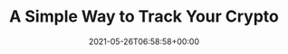 ---
date: 2021-05-26T06:58:58+00:00

url: /lp/crypto-tracking
type: lp/crypto-tracking
content_class: landing-page home home-crypto

title: A Simple Way to Track Your <span class="is-green">Crypto</span>
heroText: Be in full control of your crypto investments with Claritus. One platform to track your crypto and all of your assets and investments - all in one place!
heroImg: /images/section-hero-crypto.png

section1Title: Track Any Coin
section1Text: Track more than 6,000 cryptocurrencies. See your returns for one coin or all of your holdings in one place.
section1Img: /images/section-2-crypto.png
section1ImgLazy: /images/section-2-crypto-min.png

section2Title: Nurture and Grow
section2Text: Upload your investment buy and sell transactions history and measure your portfolio’s performance over time easily and accurately. Analyzing and comparing performance can also help you increase your wealth.
section2Img: /images/section-3-crypto.png
section2ImgLazy: /images/section-3-crypto-min.png

section3Title: All In One
section3Text: Aggregate the same coin at multiple locations to a single crypto portfolio to have a broader view of your entire portfolio. Seeing clearly your crypto diversification, your overall portfolio crypto returns and more.
section3Img: /images/section-4-crypto.png
section3ImgLazy: /images/section-4-crypto-min.png

section4Title: Clear & Concise
section4Text: At Claritus, we believe that you should have a clear, and understandable view of your assets and investments - without requiring a Master’s degree in Finance!
section4Img: /images/clear-concise-crypto.svg
section4ImgLazy: /images/clear-concise-crypto-min.png

section5Title: What our early adopters saying about us...
testimonials:
    - title: fantastic! The app is really well designed, loads very fast and I really appreciate the subtle details that have been included. I'm very happy to have found it.
      author: Richard F.
    - title: I really like using Claritus to keep track of all my assets and liabilities.
      author: Andress T.
    - title: I'm really excited to switch to Claritus as my primary tool and replace my old spreadsheet.
      author: Mike M.

section7Title: Privacy and Security Guaranteed
section7Text: We know your privacy and security are of the utmost importance to you, which is why we are committed to the highest standards of data security and encryption. With Claritus, you know your data is <span class="is-underline">for your eyes only</span>.
section7Img: /images/section-5.jpg
section7ImgLazy: /images/section-5-min.jpg
---